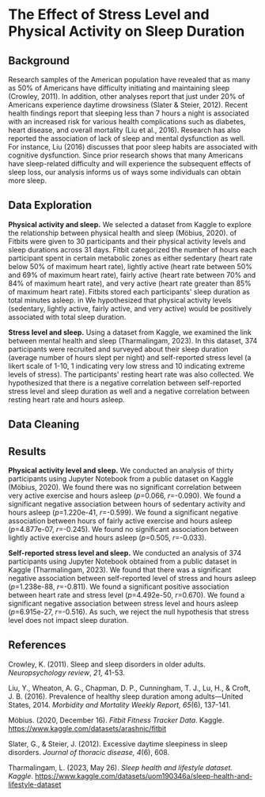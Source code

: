 # The Effect of Stress Level and Physical Activity on Sleep Duration 

## Background
Research samples of the American population have revealed that as many as 50% of Americans have difficulty initiating and maintaining sleep (Crowley, 2011). In addition, other analyses report that just under 20% of Americans experience daytime drowsiness (Slater & Steier, 2012). Recent health findings report that sleeping less than 7 hours a night is associated with an increased risk for various health complications such as diabetes, heart disease, and overall mortality (Liu et al., 2016). Research has also reported the association of lack of sleep and mental dysfunction as well. For instance, Liu (2016) discusses that poor sleep habits are associated with cognitive dysfunction. Since prior research shows that many Americans have sleep-related difficulty and will experience the subsequent effects of sleep loss, our analysis informs us of ways some individuals can obtain more sleep.

## Data Exploration
**Physical activity and sleep.** We selected a dataset from Kaggle to explore the relationship between physical health and sleep (Möbius, 2020). of Fitbits were given to 30 participants and their physical activity levels and sleep durations across 31 days. Fitbit categorized the number of hours each participant spent in certain metabolic zones as either sedentary (heart rate below 50% of maximum heart rate), lightly active (heart rate between 50% and 69% of maximum heart rate), fairly active (heart rate between 70% and 84% of maximum heart rate), and very active (heart rate greater than 85% of maximum heart rate). Fitbits stored each participants' sleep duration as total minutes asleep. in We hypothesized that physical activity levels (sedentary, lightly active, fairly active, and very active) would be positively associated with total sleep duration.

**Stress level and sleep.** Using a dataset from Kaggle, we examined the link between mental health and sleep (Tharmalingam, 2023). In this dataset, 374 participants were recruited and surveyed about their sleep duration (average number of hours slept per night) and self-reported stress level (a likert scale of 1-10, 1 indicating very low stress and 10 indicating extreme levels of stress). The participants' resting heart rate was also collected. We hypothesized that there is a negative correlation between self-reported stress level and sleep duration as well and a negative correlation between resting heart rate and hours asleep.

## Data Cleaning


## Results
**Physical activity level and sleep.** We conducted an analysis of thirty participants using Jupyter Notebook from a public dataset on Kaggle (Möbius, 2020). We found there was no significant correlation between very active exercise and hours asleep (*p*=0.066, *r*=-0.090). We found a significant negative association between hours of sedentary activity and hours asleep (*p*=1.220e-41, *r*=-0.599). We found a significant negative association between hours of fairly active exercise and hours asleep (*p*=4.877e-07, *r*=-0.245). We found no significant association between lightly active exercise and hours asleep (*p*=0.505, *r*=-0.033). 

**Self-reported stress level and sleep.** We conducted an analysis of 374 participants using Jupyter Notebook obtained from a public dataset in Kaggle (Tharmalingam, 2023). We found that there was a significant negative association between self-reported level of stress and hours asleep (*p*=1.238e-88, *r*=-0.811). We found a significant positive association between heart rate and stress level (*p*=4.492e-50, *r*=0.670). We found a significant negative association between stress level and hours asleep (*p*=6.915e-27, *r*=-0.516). As such, we reject the null hypothesis that stress level does not impact sleep duration.


## References
Crowley, K. (2011). Sleep and sleep disorders in older adults. _Neuropsychology review_, _21_, 41-53.

Liu, Y., Wheaton, A. G., Chapman, D. P., Cunningham, T. J., Lu, H., & Croft, J. B. (2016). Prevalence of healthy sleep duration among adults—United States, 2014. __Morbidity and Mortality Weekly Report_, 65_(6), 137-141.

Möbius. (2020, December 16). _Fitbit Fitness Tracker Data_. Kaggle. https://www.kaggle.com/datasets/arashnic/fitbit 

Slater, G., & Steier, J. (2012). Excessive daytime sleepiness in sleep disorders. _Journal of thoracic disease, 4_(6), 608.

Tharmalingam, L. (2023, May 26). _Sleep health and lifestyle dataset. Kaggle_. https://www.kaggle.com/datasets/uom190346a/sleep-health-and-lifestyle-dataset
